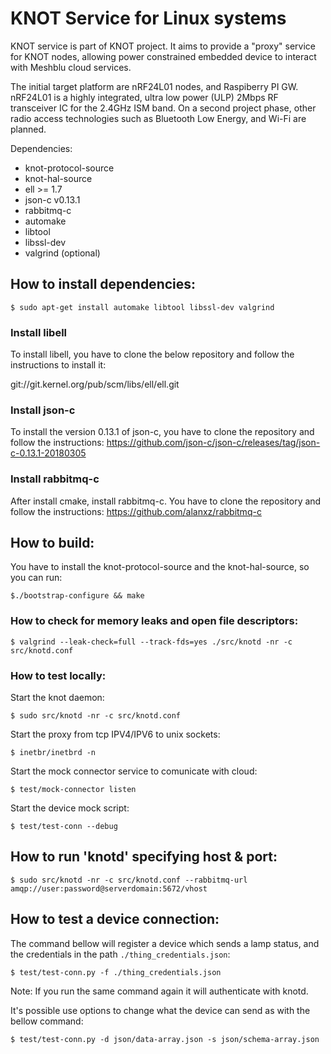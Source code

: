 # KNOT Service for Linux systems

KNOT service is part of KNOT project. It aims to provide a "proxy" service
for KNOT nodes, allowing power constrained embedded device to interact
with Meshblu cloud services.

The initial target platform are nRF24L01 nodes, and Raspiberry PI GW. nRF24L01
is a highly integrated, ultra low power (ULP) 2Mbps RF transceiver IC for the
2.4GHz ISM band. On a second project phase, other radio access technologies
such as Bluetooth Low Energy, and Wi-Fi are planned.

Dependencies:
- knot-protocol-source
- knot-hal-source
- ell >= 1.7
- json-c v0.13.1
- rabbitmq-c
- automake
- libtool
- libssl-dev
- valgrind (optional)

## How to install dependencies:

`$ sudo apt-get install automake libtool libssl-dev valgrind`

### Install libell
To install libell, you have to clone the below repository and follow the instructions to install it:

git://git.kernel.org/pub/scm/libs/ell/ell.git

### Install json-c

To install the version 0.13.1 of json-c, you have to clone the repository and follow the instructions:
https://github.com/json-c/json-c/releases/tag/json-c-0.13.1-20180305

### Install rabbitmq-c

After install cmake, install rabbitmq-c. You have to clone the repository and follow the instructions:
https://github.com/alanxz/rabbitmq-c

## How to build:
You have to install the knot-protocol-source and the knot-hal-source, so you can run:

`$./bootstrap-configure && make`

### How to check for memory leaks and open file descriptors:
```shell
$ valgrind --leak-check=full --track-fds=yes ./src/knotd -nr -c src/knotd.conf
```

### How to test locally:

Start the knot daemon:

`$ sudo src/knotd -nr -c src/knotd.conf`

Start the proxy from tcp IPV4/IPV6 to unix sockets:

`$ inetbr/inetbrd -n`

Start the mock connector service to comunicate with cloud:

`$ test/mock-connector listen`

Start the device mock script:

`$ test/test-conn --debug`

## How to run 'knotd' specifying host & port:

`$ sudo src/knotd -nr -c src/knotd.conf --rabbitmq-url amqp://user:password@serverdomain:5672/vhost`

## How to test a device connection:

The command bellow will register a device which sends a lamp status, and the
credentials in the path `./thing_credentials.json`:

`$ test/test-conn.py -f ./thing_credentials.json`

Note: If you run the same command again it will authenticate with knotd.

It's possible use options to change what the device can send as with the bellow command:

`$ test/test-conn.py -d json/data-array.json -s json/schema-array.json`
